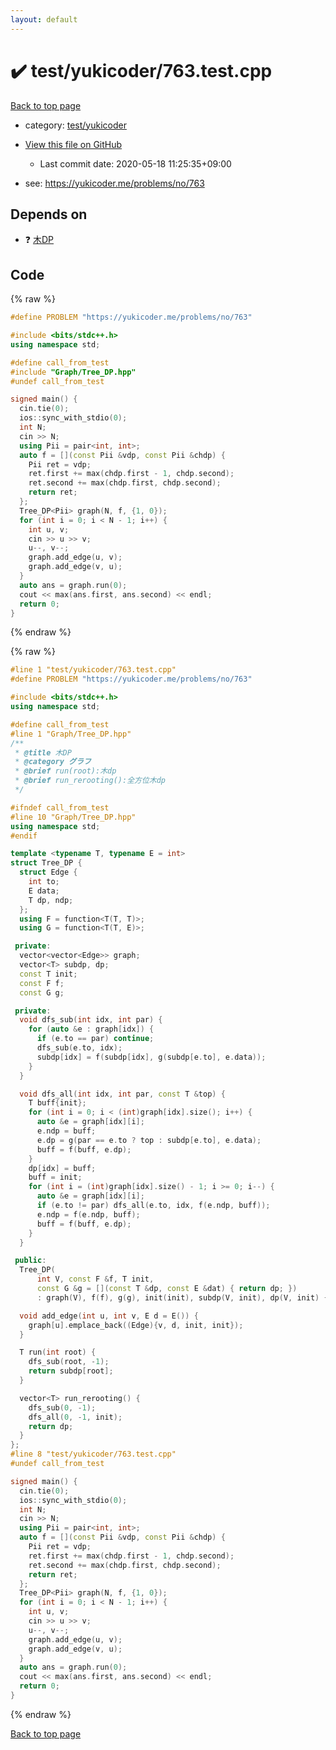 ```yaml
---
layout: default
---
```


<!-- mathjax config similar to math.stackexchange -->
<script type="text/javascript" async
  src="https://cdnjs.cloudflare.com/ajax/libs/mathjax/2.7.5/MathJax.js?config=TeX-MML-AM_CHTML">
</script>
<script type="text/x-mathjax-config">
  MathJax.Hub.Config({
    TeX: { equationNumbers: { autoNumber: "AMS" }},
    tex2jax: {
      inlineMath: [ ['$','$'] ],
      processEscapes: true
    },
    "HTML-CSS": { matchFontHeight: false },
    displayAlign: "left",
    displayIndent: "2em"
  });
</script>

<script type="text/javascript" src="https://cdnjs.cloudflare.com/ajax/libs/jquery/3.4.1/jquery.min.js"></script>
<script src="https://cdn.jsdelivr.net/npm/jquery-balloon-js@1.1.2/jquery.balloon.min.js" integrity="sha256-ZEYs9VrgAeNuPvs15E39OsyOJaIkXEEt10fzxJ20+2I=" crossorigin="anonymous"></script>
<script type="text/javascript" src="../../../assets/js/copy-button.js"></script>
<link rel="stylesheet" href="../../../assets/css/copy-button.css" />


# :heavy_check_mark: test/yukicoder/763.test.cpp

<a href="../../../index.html">Back to top page</a>

* category: <a href="../../../index.html#de60e5ba474ac43bf7562c10f5977e2d">test/yukicoder</a>
* <a href="{{ site.github.repository_url }}/blob/master/test/yukicoder/763.test.cpp">View this file on GitHub</a>
    - Last commit date: 2020-05-18 11:25:35+09:00


* see: <a href="https://yukicoder.me/problems/no/763">https://yukicoder.me/problems/no/763</a>


## Depends on

* :question: <a href="../../../library/Graph/Tree_DP.hpp.html">木DP</a>


## Code

<a id="unbundled"></a>
{% raw %}
```cpp
#define PROBLEM "https://yukicoder.me/problems/no/763"

#include <bits/stdc++.h>
using namespace std;

#define call_from_test
#include "Graph/Tree_DP.hpp"
#undef call_from_test

signed main() {
  cin.tie(0);
  ios::sync_with_stdio(0);
  int N;
  cin >> N;
  using Pii = pair<int, int>;
  auto f = [](const Pii &vdp, const Pii &chdp) {
    Pii ret = vdp;
    ret.first += max(chdp.first - 1, chdp.second);
    ret.second += max(chdp.first, chdp.second);
    return ret;
  };
  Tree_DP<Pii> graph(N, f, {1, 0});
  for (int i = 0; i < N - 1; i++) {
    int u, v;
    cin >> u >> v;
    u--, v--;
    graph.add_edge(u, v);
    graph.add_edge(v, u);
  }
  auto ans = graph.run(0);
  cout << max(ans.first, ans.second) << endl;
  return 0;
}
```
{% endraw %}

<a id="bundled"></a>
{% raw %}
```cpp
#line 1 "test/yukicoder/763.test.cpp"
#define PROBLEM "https://yukicoder.me/problems/no/763"

#include <bits/stdc++.h>
using namespace std;

#define call_from_test
#line 1 "Graph/Tree_DP.hpp"
/**
 * @title 木DP
 * @category グラフ
 * @brief run(root):木dp
 * @brief run_rerooting():全方位木dp
 */

#ifndef call_from_test
#line 10 "Graph/Tree_DP.hpp"
using namespace std;
#endif

template <typename T, typename E = int>
struct Tree_DP {
  struct Edge {
    int to;
    E data;
    T dp, ndp;
  };
  using F = function<T(T, T)>;
  using G = function<T(T, E)>;

 private:
  vector<vector<Edge>> graph;
  vector<T> subdp, dp;
  const T init;
  const F f;
  const G g;

 private:
  void dfs_sub(int idx, int par) {
    for (auto &e : graph[idx]) {
      if (e.to == par) continue;
      dfs_sub(e.to, idx);
      subdp[idx] = f(subdp[idx], g(subdp[e.to], e.data));
    }
  }

  void dfs_all(int idx, int par, const T &top) {
    T buff{init};
    for (int i = 0; i < (int)graph[idx].size(); i++) {
      auto &e = graph[idx][i];
      e.ndp = buff;
      e.dp = g(par == e.to ? top : subdp[e.to], e.data);
      buff = f(buff, e.dp);
    }
    dp[idx] = buff;
    buff = init;
    for (int i = (int)graph[idx].size() - 1; i >= 0; i--) {
      auto &e = graph[idx][i];
      if (e.to != par) dfs_all(e.to, idx, f(e.ndp, buff));
      e.ndp = f(e.ndp, buff);
      buff = f(buff, e.dp);
    }
  }

 public:
  Tree_DP(
      int V, const F &f, T init,
      const G &g = [](const T &dp, const E &dat) { return dp; })
      : graph(V), f(f), g(g), init(init), subdp(V, init), dp(V, init) {}

  void add_edge(int u, int v, E d = E()) {
    graph[u].emplace_back((Edge){v, d, init, init});
  }

  T run(int root) {
    dfs_sub(root, -1);
    return subdp[root];
  }

  vector<T> run_rerooting() {
    dfs_sub(0, -1);
    dfs_all(0, -1, init);
    return dp;
  }
};
#line 8 "test/yukicoder/763.test.cpp"
#undef call_from_test

signed main() {
  cin.tie(0);
  ios::sync_with_stdio(0);
  int N;
  cin >> N;
  using Pii = pair<int, int>;
  auto f = [](const Pii &vdp, const Pii &chdp) {
    Pii ret = vdp;
    ret.first += max(chdp.first - 1, chdp.second);
    ret.second += max(chdp.first, chdp.second);
    return ret;
  };
  Tree_DP<Pii> graph(N, f, {1, 0});
  for (int i = 0; i < N - 1; i++) {
    int u, v;
    cin >> u >> v;
    u--, v--;
    graph.add_edge(u, v);
    graph.add_edge(v, u);
  }
  auto ans = graph.run(0);
  cout << max(ans.first, ans.second) << endl;
  return 0;
}

```
{% endraw %}

<a href="../../../index.html">Back to top page</a>

